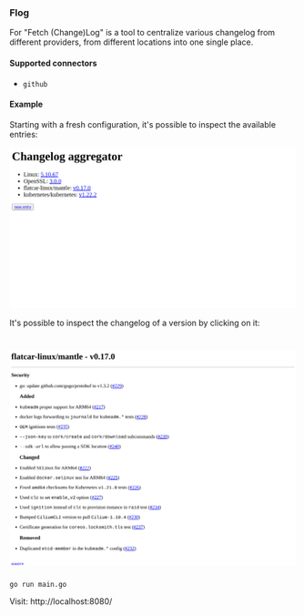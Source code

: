 ### Flog

For "Fetch (Change)Log" is a tool to centralize various changelog from different providers, from different locations into one single place.

#### Supported connectors

* `github`


#### Example

Starting with a fresh configuration, it's possible to inspect the available entries:

![home](assets/home.png)

It's possible to inspect the changelog of a version by clicking on it:

![github-changelog](assets/github-changelog.png)
=======
```
go run main.go
```

Visit: http://localhost:8080/
